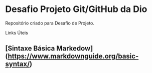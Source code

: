 
# Desafio Projeto Git/GitHub da Dio
Repositório criado para Desafio de Projeto.

Links Úteis
## [Sintaxe Básica Markedow] (https://www.markdownguide.org/basic-syntax/)





